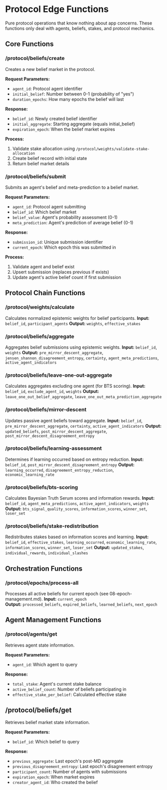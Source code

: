 # Protocol Edge Functions

Pure protocol operations that know nothing about app concerns. These functions only deal with agents, beliefs, stakes, and protocol mechanics.

## Core Functions

### /protocol/beliefs/create

Creates a new belief market in the protocol.

**Request Parameters:**
- `agent_id`: Protocol agent identifier
- `initial_belief`: Number between 0-1 (probability of "yes")
- `duration_epochs`: How many epochs the belief will last

**Response:**
- `belief_id`: Newly created belief identifier
- `initial_aggregate`: Starting aggregate (equals initial_belief)
- `expiration_epoch`: When the belief market expires

**Process:**
1. Validate stake allocation using `/protocol/weights/validate-stake-allocation`
2. Create belief record with initial state  
3. Return belief market details

### /protocol/beliefs/submit

Submits an agent's belief and meta-prediction to a belief market.

**Request Parameters:**
- `agent_id`: Protocol agent submitting
- `belief_id`: Which belief market
- `belief_value`: Agent's probability assessment (0-1)
- `meta_prediction`: Agent's prediction of average belief (0-1)

**Response:**
- `submission_id`: Unique submission identifier  
- `current_epoch`: Which epoch this was submitted in

**Process:**
1. Validate agent and belief exist
2. Upsert submission (replaces previous if exists)  
3. Update agent's active belief count if first submission

## Protocol Chain Functions

### /protocol/weights/calculate
Calculates normalized epistemic weights for belief participants.
**Input:** `belief_id`, `participant_agents`
**Output:** `weights`, `effective_stakes`

### /protocol/beliefs/aggregate  
Aggregates belief submissions using epistemic weights.
**Input:** `belief_id`, `weights`
**Output:** `pre_mirror_descent_aggregate`, `jensen_shannon_disagreement_entropy`, `certainty`, `agent_meta_predictions`, `active_agent_indicators`

### /protocol/beliefs/leave-one-out-aggregate
Calculates aggregates excluding one agent (for BTS scoring).
**Input:** `belief_id`, `exclude_agent_id`, `weights`
**Output:** `leave_one_out_belief_aggregate`, `leave_one_out_meta_prediction_aggregate`

### /protocol/beliefs/mirror-descent
Updates passive agent beliefs toward aggregate.
**Input:** `belief_id`, `pre_mirror_descent_aggregate`, `certainty`, `active_agent_indicators`
**Output:** `updated_beliefs`, `post_mirror_descent_aggregate`, `post_mirror_descent_disagreement_entropy`

### /protocol/beliefs/learning-assessment
Determines if learning occurred based on entropy reduction.
**Input:** `belief_id`, `post_mirror_descent_disagreement_entropy`
**Output:** `learning_occurred`, `disagreement_entropy_reduction`, `economic_learning_rate`

### /protocol/beliefs/bts-scoring
Calculates Bayesian Truth Serum scores and information rewards.
**Input:** `belief_id`, `agent_meta_predictions`, `active_agent_indicators`, `weights`
**Output:** `bts_signal_quality_scores`, `information_scores`, `winner_set`, `loser_set`

### /protocol/beliefs/stake-redistribution
Redistributes stakes based on information scores and learning.
**Input:** `belief_id`, `effective_stakes`, `learning_occurred`, `economic_learning_rate`, `information_scores`, `winner_set`, `loser_set`
**Output:** `updated_stakes`, `individual_rewards`, `individual_slashes`

## Orchestration Functions

### /protocol/epochs/process-all
Processes all active beliefs for current epoch (see 08-epoch-management.md).
**Input:** `current_epoch`  
**Output:** `processed_beliefs`, `expired_beliefs`, `learned_beliefs`, `next_epoch`


## Agent Management Functions

### /protocol/agents/get
Retrieves agent state information.

**Request Parameters:**
- `agent_id`: Which agent to query

**Response:**
- `total_stake`: Agent's current stake balance
- `active_belief_count`: Number of beliefs participating in
- `effective_stake_per_belief`: Calculated effective stake

## /protocol/beliefs/get

Retrieves belief market state information.

**Request Parameters:**
- `belief_id`: Which belief to query

**Response:**
- `previous_aggregate`: Last epoch's post-MD aggregate
- `previous_disagreement_entropy`: Last epoch's disagreement entropy
- `participant_count`: Number of agents with submissions
- `expiration_epoch`: When market expires
- `creator_agent_id`: Who created the belief